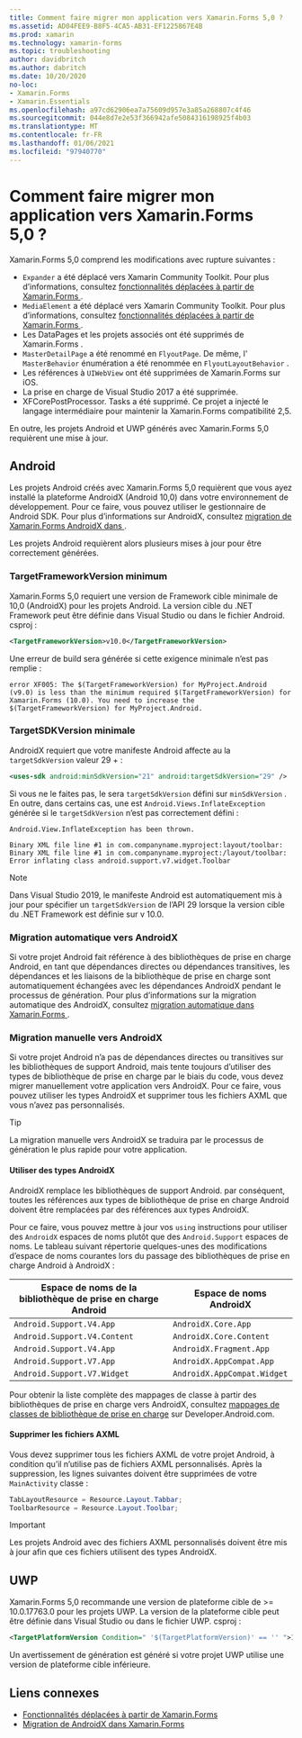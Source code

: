 ```yaml
---
title: Comment faire migrer mon application vers Xamarin.Forms 5,0 ?
ms.assetid: AD04FEE9-B8F5-4CA5-AB31-EF1225867E4B
ms.prod: xamarin
ms.technology: xamarin-forms
ms.topic: troubleshooting
author: davidbritch
ms.author: dabritch
ms.date: 10/20/2020
no-loc:
- Xamarin.Forms
- Xamarin.Essentials
ms.openlocfilehash: a97cd62906ea7a75609d957e3a85a268807c4f46
ms.sourcegitcommit: 044e8d7e2e53f366942afe5084316198925f4b03
ms.translationtype: MT
ms.contentlocale: fr-FR
ms.lasthandoff: 01/06/2021
ms.locfileid: "97940770"
---
```

# <a name="how-do-i-migrate-my-app-to-no-locxamarinforms-50"></a>Comment faire migrer mon application vers Xamarin.Forms 5,0 ?

Xamarin.Forms 5,0 comprend les modifications avec rupture suivantes :

- `Expander` a été déplacé vers Xamarin Community Toolkit. Pour plus d’informations, consultez [fonctionnalités déplacées à partir de Xamarin.Forms ](https://github.com/xamarin/XamarinCommunityToolkit/wiki/Features-moved-from-Xamarin.Forms).
- `MediaElement` a été déplacé vers Xamarin Community Toolkit. Pour plus d’informations, consultez [fonctionnalités déplacées à partir de Xamarin.Forms ](https://github.com/xamarin/XamarinCommunityToolkit/wiki/Features-moved-from-Xamarin.Forms).
- Les DataPages et les projets associés ont été supprimés de Xamarin.Forms .
- `MasterDetailPage` a été renommé en `FlyoutPage`. De même, l' `MasterBehavior` énumération a été renommée en `FlyoutLayoutBehavior` .
- Les références à `UIWebView` ont été supprimées de Xamarin.Forms sur iOS.
- La prise en charge de Visual Studio 2017 a été supprimée.
- XFCorePostProcessor. Tasks a été supprimé. Ce projet a injecté le langage intermédiaire pour maintenir la Xamarin.Forms compatibilité 2,5.

En outre, les projets Android et UWP générés avec Xamarin.Forms 5,0 requièrent une mise à jour.

## <a name="android"></a>Android

Les projets Android créés avec Xamarin.Forms 5,0 requièrent que vous ayez installé la plateforme AndroidX (Android 10,0) dans votre environnement de développement. Pour ce faire, vous pouvez utiliser le gestionnaire de Android SDK. Pour plus d’informations sur AndroidX, consultez [migration de Xamarin.Forms AndroidX dans ](~/xamarin-forms/platform/android/androidx-migration.md).

Les projets Android requièrent alors plusieurs mises à jour pour être correctement générées.

### <a name="minimum-targetframeworkversion"></a>TargetFrameworkVersion minimum

Xamarin.Forms 5,0 requiert une version de Framework cible minimale de 10,0 (AndroidX) pour les projets Android. La version cible du .NET Framework peut être définie dans Visual Studio ou dans le fichier Android. csproj :

```xml
<TargetFrameworkVersion>v10.0</TargetFrameworkVersion>
```

Une erreur de build sera générée si cette exigence minimale n’est pas remplie :

```
error XF005: The $(TargetFrameworkVersion) for MyProject.Android (v9.0) is less than the minimum required $(TargetFrameworkVersion) for Xamarin.Forms (10.0). You need to increase the $(TargetFrameworkVersion) for MyProject.Android.
```

### <a name="minimum-targetsdkversion"></a>TargetSDKVersion minimale

AndroidX requiert que votre manifeste Android affecte au la `targetSdkVersion` valeur 29 + :

```xml
<uses-sdk android:minSdkVersion="21" android:targetSdkVersion="29" />
```

Si vous ne le faites pas, le sera `targetSdkVersion` défini sur `minSdkVersion` . En outre, dans certains cas, une est `Android.Views.InflateException` générée si le `targetSdkVersion` n’est pas correctement défini :

```
Android.View.InflateException has been thrown.

Binary XML file line #1 in com.companyname.myproject:layout/toolbar: Binary XML file line #1 in com.companyname.myproject:/layout/toolbar: Error inflating class android.support.v7.widget.Toolbar
```

> [!NOTE]
> Dans Visual Studio 2019, le manifeste Android est automatiquement mis à jour pour spécifier un `targetSdkVersion` de l’API 29 lorsque la version cible du .NET Framework est définie sur v 10.0.

### <a name="automatic-migration-to-androidx"></a>Migration automatique vers AndroidX

Si votre projet Android fait référence à des bibliothèques de prise en charge Android, en tant que dépendances directes ou dépendances transitives, les dépendances et les liaisons de la bibliothèque de prise en charge sont automatiquement échangées avec les dépendances AndroidX pendant le processus de génération. Pour plus d’informations sur la migration automatique des AndroidX, consultez [migration automatique dans Xamarin.Forms ](~/xamarin-forms/platform/android/androidx-migration.md#automatic-migration-in-xamarinforms).

### <a name="manual-migration-to-androidx"></a>Migration manuelle vers AndroidX

Si votre projet Android n’a pas de dépendances directes ou transitives sur les bibliothèques de support Android, mais tente toujours d’utiliser des types de bibliothèque de prise en charge par le biais du code, vous devez migrer manuellement votre application vers AndroidX. Pour ce faire, vous pouvez utiliser les types AndroidX et supprimer tous les fichiers AXML que vous n’avez pas personnalisés.

> [!TIP]
> La migration manuelle vers AndroidX se traduira par le processus de génération le plus rapide pour votre application.

#### <a name="use-androidx-types"></a>Utiliser des types AndroidX

AndroidX remplace les bibliothèques de support Android. par conséquent, toutes les références aux types de bibliothèque de prise en charge Android doivent être remplacées par des références aux types AndroidX.

Pour ce faire, vous pouvez mettre à jour vos `using` instructions pour utiliser des `AndroidX` espaces de noms plutôt que des `Android.Support` espaces de noms. Le tableau suivant répertorie quelques-unes des modifications d’espace de noms courantes lors du passage des bibliothèques de prise en charge Android à AndroidX :

| Espace de noms de la bibliothèque de prise en charge Android | Espace de noms AndroidX |
| --- | --- |
| `Android.Support.V4.App` | `AndroidX.Core.App` |
| `Android.Support.V4.Content` | `AndroidX.Core.Content` |
| `Android.Support.V4.App` | `AndroidX.Fragment.App` |
| `Android.Support.V7.App` | `AndroidX.AppCompat.App` |
| `Android.Support.V7.Widget` | `AndroidX.AppCompat.Widget` |

Pour obtenir la liste complète des mappages de classe à partir des bibliothèques de prise en charge vers AndroidX, consultez [mappages de classes de bibliothèque de prise en charge](https://developer.android.com/jetpack/androidx/migrate/class-mappings) sur Developer.Android.com.

#### <a name="remove-axml-files"></a>Supprimer les fichiers AXML

Vous devez supprimer tous les fichiers AXML de votre projet Android, à condition qu’il n’utilise pas de fichiers AXML personnalisés. Après la suppression, les lignes suivantes doivent être supprimées de votre `MainActivity` classe :

```csharp
TabLayoutResource = Resource.Layout.Tabbar;
ToolbarResource = Resource.Layout.Toolbar;
```

> [!IMPORTANT]
> Les projets Android avec des fichiers AXML personnalisés doivent être mis à jour afin que ces fichiers utilisent des types AndroidX.

## <a name="uwp"></a>UWP

Xamarin.Forms 5,0 recommande une version de plateforme cible de >= 10.0.17763.0 pour les projets UWP. La version de la plateforme cible peut être définie dans Visual Studio ou dans le fichier UWP. csproj :

```xml
<TargetPlatformVersion Condition=" '$(TargetPlatformVersion)' == '' ">10.0.17763.0</TargetPlatformVersion>
```

Un avertissement de génération est généré si votre projet UWP utilise une version de plateforme cible inférieure.

## <a name="related-links"></a>Liens connexes

- [Fonctionnalités déplacées à partir de Xamarin.Forms](https://github.com/xamarin/XamarinCommunityToolkit/wiki/Features-moved-from-Xamarin.Forms)
- [Migration de AndroidX dans Xamarin.Forms](~/xamarin-forms/platform/android/androidx-migration.md)
